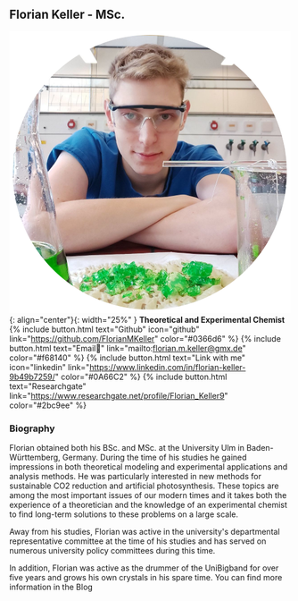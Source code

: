   ## Florian Keller - MSc. 
![image](assets/logos/Profile-pic.png){: align="center"}{: width="25%" } 
**Theoretical and Experimental Chemist**
{% include button.html text="Github" icon="github" link="https://github.com/FlorianMKeller" color="#0366d6" %} {% include button.html text="Email📩" link="mailto:florian.m.keller@gmx.de" color="#f68140" %} {% include button.html text="Link with me" icon="linkedin" link="https://www.linkedin.com/in/florian-keller-9b49b7259/" color="#0A66C2" %} {% include button.html text="Researchgate" link="https://www.researchgate.net/profile/Florian_Keller9" color="#2bc9ee" %}  
  
### Biography 

Florian obtained both his BSc. and MSc. at the University Ulm in Baden-Württemberg, Germany. During the time of his studies he gained impressions in both theoretical modeling and experimental applications and analysis methods. He was particularly interested in new methods for sustainable CO2 reduction and artificial photosynthesis. These topics are among the most important issues of our modern times and it takes both the experience of a theoretician and the knowledge of an experimental chemist to find long-term solutions to these problems on a large scale. 

Away from his studies, Florian was active in the university's departmental representative committee at the time of his studies and has served on numerous university policy committees during this time. 

In addition, Florian was active as the drummer of the UniBigband for over five years and grows his own crystals in his spare time. You can find more information in the Blog 
